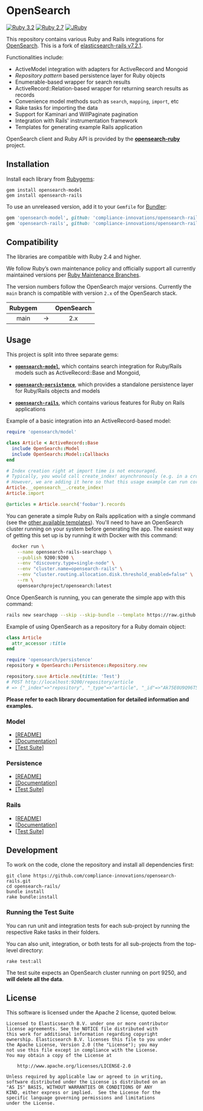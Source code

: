 # OpenSearch

[![Ruby 3.2](https://github.com/compliance-innovations/opensearch-rails/actions/workflows/3.2.yml/badge.svg)](https://github.com/compliance-innovations/opensearch-rails/actions/workflows/3.2.yml)
[![Ruby 2.7](https://github.com/compliance-innovations/opensearch-rails/workflows/Ruby%202.7/badge.svg)](https://github.com/compliance-innovations/opensearch-rails/actions)
[![JRuby](https://github.com/compliance-innovations/opensearch-rails/workflows/JRuby/badge.svg)](https://github.com/compliance-innovations/opensearch-rails/actions)

This repository contains various Ruby and Rails integrations for [OpenSearch](https://opensearch.org/). This is a fork
of [elasticsearch-rails v7.2.1](https://github.com/elastic/elasticsearch-rails/tree/v7.2.1).

Functionalities include:
* ActiveModel integration with adapters for ActiveRecord and Mongoid
* _Repository pattern_ based persistence layer for Ruby objects
* Enumerable-based wrapper for search results
* ActiveRecord::Relation-based wrapper for returning search results as records
* Convenience model methods such as `search`, `mapping`, `import`, etc
* Rake tasks for importing the data
* Support for Kaminari and WillPaginate pagination
* Integration with Rails' instrumentation framework
* Templates for generating example Rails application

OpenSearch client and Ruby API is provided by the
**[opensearch-ruby](https://github.com/opensearch-project/opensearch-ruby)** project.

## Installation

Install each library from [Rubygems](https://rubygems.org/gems/opensearch):

    gem install opensearch-model
    gem install opensearch-rails

To use an unreleased version, add it to your `Gemfile` for [Bundler](http://bundler.io):

```ruby
gem 'opensearch-model', github: 'compliance-innovations/opensearch-rails', branch: '5.x'
gem 'opensearch-rails', github: 'compliance-innovations/opensearch-rails', branch: '5.x'
```

## Compatibility

The libraries are compatible with Ruby 2.4 and higher.

We follow Ruby’s own maintenance policy and officially support all currently maintained versions per [Ruby Maintenance Branches](https://www.ruby-lang.org/en/downloads/branches/).

The version numbers follow the OpenSearch major versions. Currently the `main` branch is compatible with version `2.x` of the OpenSearch stack.

| Rubygem       |   | OpenSearch    |
|:-------------:|:-:| :-----------: |
| main          | → | 2.x           |

## Usage

This project is split into three separate gems:

* [**`opensearch-model`**](https://github.com/compliance-innovations/opensearch-rails/tree/main/opensearch-model),
  which contains search integration for Ruby/Rails models such as ActiveRecord::Base and Mongoid,

* [**`opensearch-persistence`**](https://github.com/compliance-innovations/opensearch-rails/tree/main/opensearch-persistence),
  which provides a standalone persistence layer for Ruby/Rails objects and models

* [**`opensearch-rails`**](https://github.com/compliance-innovations/opensearch-rails/tree/main/opensearch-rails),
  which contains various features for Ruby on Rails applications

Example of a basic integration into an ActiveRecord-based model:

```ruby
require 'opensearch/model'

class Article < ActiveRecord::Base
  include OpenSearch::Model
  include OpenSearch::Model::Callbacks
end

# Index creation right at import time is not encouraged.
# Typically, you would call create_index! asynchronously (e.g. in a cron job)
# However, we are adding it here so that this usage example can run correctly.
Article.__opensearch__.create_index!
Article.import

@articles = Article.search('foobar').records
```

You can generate a simple Ruby on Rails application with a single command
(see the [other available templates](https://github.com/compliance-innovations/opensearch-rails/tree/main/opensearch-rails#rails-application-templates)). You'll need to have an OpenSearch cluster running on your system before generating the app. The easiest way of getting this set up is by running it with Docker with this command:

```bash
  docker run \
    --name opensearch-rails-searchapp \
    --publish 9200:9200 \
    --env "discovery.type=single-node" \
    --env "cluster.name=opensearch-rails" \
    --env "cluster.routing.allocation.disk.threshold_enabled=false" \
    --rm \
    opensearchproject/opensearch:latest
```

Once OpenSearch is running, you can generate the simple app with this command:

```bash
rails new searchapp --skip --skip-bundle --template https://raw.github.com/compliance-innovations/opensearch-rails/main/opensearch-rails/lib/rails/templates/01-basic.rb
```

Example of using OpenSearch as a repository for a Ruby domain object:

```ruby
class Article
  attr_accessor :title
end

require 'opensearch/persistence'
repository = OpenSearch::Persistence::Repository.new

repository.save Article.new(title: 'Test')
# POST http://localhost:9200/repository/article
# => {"_index"=>"repository", "_type"=>"article", "_id"=>"Ak75E0U9Q96T5Y999_39NA", ...}
```

**Please refer to each library documentation for detailed information and examples.**

### Model

* [[README]](https://github.com/compliance-innovations/opensearch-rails/blob/main/opensearch-model/README.md)
* [[Documentation]](http://rubydoc.info/gems/opensearch-model/)
* [[Test Suite]](https://github.com/compliance-innovations/opensearch-rails/tree/main/opensearch-model/spec/opensearch/model)

### Persistence

* [[README]](https://github.com/compliance-innovations/opensearch-rails/blob/main/opensearch-persistence/README.md)
* [[Documentation]](http://rubydoc.info/gems/opensearch-persistence/)
* [[Test Suite]](https://github.com/compliance-innovations/opensearch-rails/tree/main/opensearch-persistence/spec)

### Rails

* [[README]](https://github.com/compliance-innovations/opensearch-rails/blob/main/opensearch-rails/README.md)
* [[Documentation]](http://rubydoc.info/gems/opensearch-rails)
* [[Test Suite]](https://github.com/compliance-innovations/opensearch-rails/tree/main/opensearch-rails/spec)

## Development

To work on the code, clone the repository and install all dependencies first:

```
git clone https://github.com/compliance-innovations/opensearch-rails.git
cd opensearch-rails/
bundle install
rake bundle:install
```

### Running the Test Suite

You can run unit and integration tests for each sub-project by running the respective Rake tasks in their folders.

You can also unit, integration, or both tests for all sub-projects from the top-level directory:

    rake test:all

The test suite expects an OpenSearch cluster running on port 9250, and **will delete all the data**.

## License

This software is licensed under the Apache 2 license, quoted below.

    Licensed to Elasticsearch B.V. under one or more contributor
    license agreements. See the NOTICE file distributed with
    this work for additional information regarding copyright
    ownership. Elasticsearch B.V. licenses this file to you under
    the Apache License, Version 2.0 (the "License"); you may
    not use this file except in compliance with the License.
    You may obtain a copy of the License at

    	http://www.apache.org/licenses/LICENSE-2.0

    Unless required by applicable law or agreed to in writing,
    software distributed under the License is distributed on an
    "AS IS" BASIS, WITHOUT WARRANTIES OR CONDITIONS OF ANY
    KIND, either express or implied.  See the License for the
    specific language governing permissions and limitations
    under the License.
